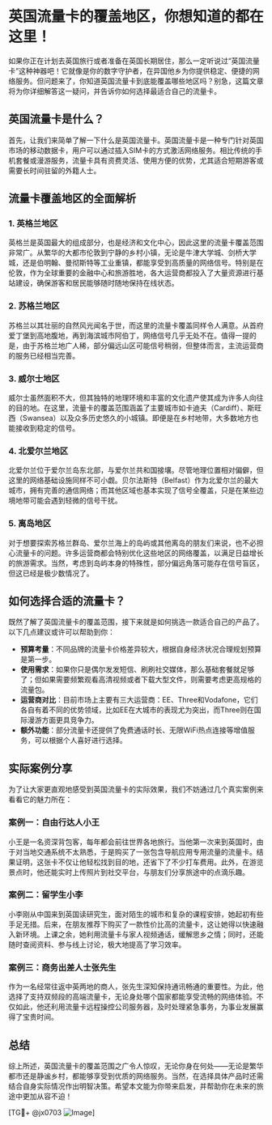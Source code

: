 # 英国流量卡的覆盖地区，你想知道的都在这里！

如果你正在计划去英国旅行或者准备在英国长期居住，那么一定听说过“英国流量卡”这种神器吧！它就像是你的数字守护者，在异国他乡为你提供稳定、便捷的网络服务。但问题来了，你知道英国流量卡到底能覆盖哪些地区吗？别急，这篇文章将为你详细解答这一疑问，并告诉你如何选择最适合自己的流量卡。

## 英国流量卡是什么？

首先，让我们来简单了解一下什么是英国流量卡。英国流量卡是一种专门针对英国市场的移动数据卡，用户可以通过插入SIM卡的方式激活网络服务。相比传统的手机套餐或漫游服务，流量卡具有资费灵活、使用方便的优势，尤其适合短期游客或需要长时间驻留的外籍人士。

## 流量卡覆盖地区的全面解析

### 1. 英格兰地区

英格兰是英国最大的组成部分，也是经济和文化中心，因此这里的流量卡覆盖范围非常广。从繁华的大都市伦敦到宁静的乡村小镇，无论是牛津大学城、剑桥大学城，还是伯明翰、曼彻斯特等工业重镇，都能享受到高质量的网络信号。特别是在伦敦，作为全球重要的金融中心和旅游胜地，各大运营商都投入了大量资源进行基站建设，确保游客和居民能够随时随地保持在线状态。

### 2. 苏格兰地区

苏格兰以其壮丽的自然风光闻名于世，而这里的流量卡覆盖同样令人满意。从首府爱丁堡到高地腹地，再到海滨城市阿伯丁，网络信号几乎无处不在。值得一提的是，由于苏格兰地广人稀，部分偏远山区可能信号稍弱，但整体而言，主流运营商的服务已经相当完善。

### 3. 威尔士地区

威尔士虽然面积不大，但其独特的地理环境和丰富的文化遗产使其成为许多人向往的目的地。在这里，流量卡的覆盖范围涵盖了主要城市如卡迪夫（Cardiff）、斯旺西（Swansea）以及众多历史悠久的小城镇。即便是在乡村地带，大多数地方也能接收到稳定的信号。

### 4. 北爱尔兰地区

北爱尔兰位于爱尔兰岛东北部，与爱尔兰共和国接壤。尽管地理位置相对偏僻，但这里的网络基础设施同样不可小觑。贝尔法斯特（Belfast）作为北爱尔兰的最大城市，拥有完善的通信网络；而其他区域也基本实现了信号全覆盖，只是在某些边境地带可能会遇到轻微的信号干扰。

### 5. 离岛地区

对于想要探索苏格兰群岛、爱尔兰海上的岛屿或其他离岛的朋友们来说，也不必担心流量卡的问题。许多运营商都会特别优化这些地区的网络覆盖，以满足日益增长的旅游需求。当然，考虑到岛屿本身的特殊性，部分偏远角落可能存在信号盲区，但这已经是极少数情况了。

## 如何选择合适的流量卡？

既然了解了英国流量卡的覆盖范围，接下来就是如何挑选一款适合自己的产品了。以下几点建议或许可以帮助到你：

- **预算考量**：不同品牌的流量卡价格差异较大，根据自身经济状况合理规划预算是第一步。
- **使用需求**：如果你只是偶尔发发短信、刷刷社交媒体，那么基础套餐就足够了；但如果需要频繁观看高清视频或者下载大型文件，则需要考虑更高规格的流量包。
- **运营商对比**：目前市场上主要有三大运营商：EE、Three和Vodafone，它们各自有着不同的优势领域，比如EE在大城市的表现尤为突出，而Three则在国际漫游方面更具竞争力。
- **额外功能**：部分流量卡还提供了免费通话时长、无限WiFi热点连接等增值服务，可以根据个人喜好进行选择。

## 实际案例分享

为了让大家更直观地感受到英国流量卡的实际效果，我们不妨通过几个真实案例来看看它的魅力所在：

### 案例一：自由行达人小王

小王是一名资深背包客，每年都会前往世界各地旅行。当他第一次来到英国时，由于对当地交通系统不太熟悉，于是购买了一张包含导航应用专用流量的流量卡。结果证明，这张卡不仅让他轻松找到目的地，还省下了不少打车费用。此外，在游览景点时，他还能实时上传照片到社交平台，与朋友们分享旅途中的点滴乐趣。

### 案例二：留学生小李

小李刚从中国来到英国读研究生，面对陌生的城市和复杂的课程安排，她起初有些手足无措。后来，在朋友推荐下购买了一款性价比高的流量卡，这让她得以快速融入新环境。上课之余，她利用流量卡与家人视频通话，缓解思乡之情；同时，还能随时查阅资料、参与线上讨论，极大地提高了学习效率。

### 案例三：商务出差人士张先生

作为一名经常往返中英两地的商人，张先生深知保持通讯畅通的重要性。为此，他选择了支持双频段的高端流量卡，无论身处哪个国家都能享受流畅的网络体验。不仅如此，他还利用流量卡远程操控公司服务器，及时处理紧急事务，为事业发展赢得了宝贵时间。

## 总结

综上所述，英国流量卡的覆盖范围之广令人惊叹，无论你身在何处——无论是繁华都市还是静谧乡村，都能够享受到优质的网络服务。当然，在选择具体产品时还需结合自身实际情况作出明智决策。希望本文能为你带来启发，并帮助你在未来的旅途中更加从容不迫！

[TG💪+ @jx0703 ![Image](https://github.com/user-attachments/assets/dbca1d08-cadb-493c-b0ec-ad6f7a83f270)]